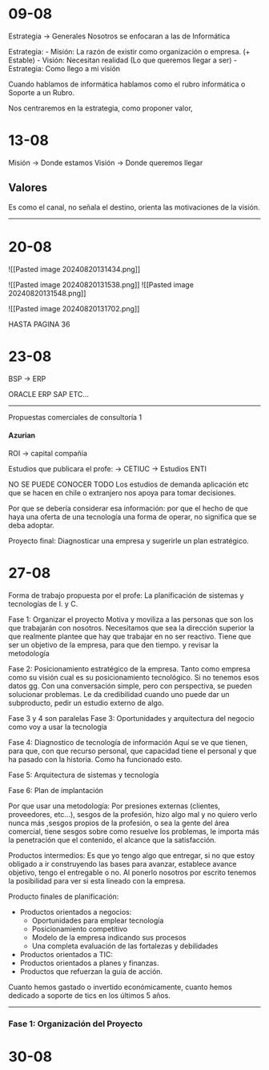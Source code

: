 # 09-08

Estrategia → Generales 
Nosotros se enfocaran a las de Informática

Estrategia:
	- Misión: La razón de existir como organización o empresa. (+ Estable)
	- Visión: Necesitan realidad (Lo que queremos llegar a ser)
	- Estrategia: Como llego a mi visión


Cuando hablamos de informática hablamos como el rubro informática o Soporte a un Rubro.

Nos centraremos en la estrategia, como proponer valor, 

# 13-08

Misión → Donde estamos
Visión → Donde queremos llegar

## Valores

Es como el canal, no señala el destino, orienta las motivaciones de la visión.

---

# 20-08

![[Pasted image 20240820131434.png]]

![[Pasted image 20240820131538.png]]
![[Pasted image 20240820131548.png]]

![[Pasted image 20240820131702.png]]

HASTA PAGINA 36

# 23-08



BSP → ERP

ORACLE ERP
SAP
ETC...

---

Propuestas comerciales de consultoría 1
#### Azurian
ROI → capital compañía




Estudios que publicara el profe:
→ CETIUC → Estudios ENTI

NO SE PUEDE CONOCER TODO
Los estudios de demanda aplicación etc que se hacen en chile o extranjero nos apoya para tomar decisiones.

Por que se debería considerar esa información: por que el hecho de que haya una oferta de una tecnología una forma de operar, no significa que se deba adoptar.

Proyecto final: Diagnosticar una empresa y sugerirle un plan estratégico.

# 27-08

Forma de trabajo propuesta por el profe:
La planificación de sistemas y tecnologías de I. y C.

Fase 1: Organizar el proyecto
Motiva y moviliza a las personas que son los que trabajarán con nosotros. Necesitamos que sea la dirección superior la que realmente plantee que hay que trabajar en no ser reactivo. Tiene que ser un objetivo de la empresa, para que den tiempo. y revisar la metodología

Fase 2: Posicionamiento estratégico de la empresa.
Tanto como empresa como su visión cual es su posicionamiento tecnológico. Si no tenemos esos datos gg.
Con una conversación simple, pero con perspectiva, se pueden solucionar problemas. Le da credibilidad cuando uno puede dar un subproducto, pedir un estudio externo de algo.

Fase 3 y 4 son paralelas
Fase 3: Oportunidades y arquitectura del negocio
como voy a usar la tecnologia

Fase 4: Diagnostico de tecnología de información
Aquí se ve que tienen, para que, con que recurso personal, que capacidad tiene el personal y que ha pasado con la historia. Como ha funcionado esto.

Fase 5: Arquitectura de sistemas y tecnología

Fase 6: Plan de implantación



Por que usar una metodología:
Por presiones externas (clientes, proveedores, etc...), sesgos de la profesión, hizo algo mal y no quiero verlo nunca más ,sesgos propios de la profesión, o sea la gente del área comercial, tiene sesgos sobre como resuelve los problemas, le importa más la penetración que el contenido, el alcance que la satisfacción.

Productos intermedios:
Es que yo tengo algo que entregar, si no que estoy obligado a ir construyendo las bases para avanzar, establece avance objetivo, tengo el entregable o no. Al ponerlo nosotros por escrito tenemos la posibilidad para ver si esta lineado con la empresa.


Producto finales de planificación:
- Productos orientados a negocios:
	- Oportunidades para emplear tecnología
	- Posicionamiento competitivo
	- Modelo de la empresa indicando sus procesos
	- Una completa evaluación de las fortalezas y debilidades
- Productos orientados a TIC:
- Productos orientados a planes y finanzas.
- Productos que refuerzan la guía de acción.


Cuanto hemos gastado o invertido económicamente, cuanto hemos dedicado a soporte de tics en los últimos 5 años.

---

### Fase 1: Organización del Proyecto




























# 30-08
























